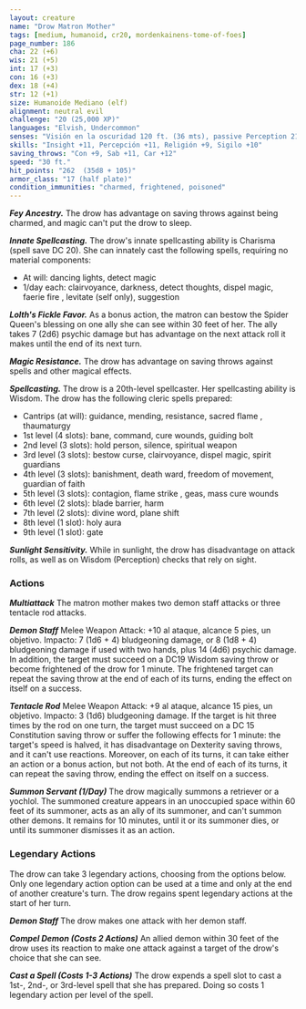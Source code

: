 ```yaml
---
layout: creature
name: "Drow Matron Mother"
tags: [medium, humanoid, cr20, mordenkainens-tome-of-foes]
page_number: 186
cha: 22 (+6)
wis: 21 (+5)
int: 17 (+3)
con: 16 (+3)
dex: 18 (+4)
str: 12 (+1)
size: Humanoide Mediano (elf)
alignment: neutral evil
challenge: "20 (25,000 XP)"
languages: "Elvish, Undercommon"
senses: "Visión en la oscuridad 120 ft. (36 mts), passive Perception 21"
skills: "Insight +11, Percepción +11, Religión +9, Sigilo +10"
saving_throws: "Con +9, Sab +11, Car +12"
speed: "30 ft."
hit_points: "262  (35d8 + 105)"
armor_class: "17 (half plate)"
condition_immunities: "charmed, frightened, poisoned"
---
```


***Fey Ancestry.*** The drow has advantage on saving throws against being charmed, and magic can't put the drow to sleep.

***Innate Spellcasting.*** The drow's innate spellcasting ability is Charisma (spell save DC 20). She can innately cast the following spells, requiring no material components:
* At will: dancing lights, detect magic
* 1/day each: clairvoyance, darkness, detect thoughts, dispel magic, faerie fire , levitate (self only), suggestion

***Lolth's Fickle Favor.*** As a bonus action, the matron can bestow the Spider Queen's blessing on one ally she can see within 30 feet of her. The ally takes 7 (2d6) psychic damage but has advantage on the next attack roll it makes until the end of its next turn.

***Magic Resistance.*** The drow has advantage on saving throws against spells and other magical effects.

***Spellcasting.*** The drow is a 20th-level spellcaster. Her spellcasting ability is Wisdom. The drow has the following cleric spells prepared:
* Cantrips (at will): guidance, mending, resistance, sacred flame , thaumaturgy
* 1st level (4 slots): bane, command, cure wounds, guiding bolt
* 2nd level (3 slots): hold person, silence, spiritual weapon
* 3rd level (3 slots): bestow curse, clairvoyance, dispel magic, spirit guardians
* 4th level (3 slots): banishment, death ward, freedom of movement, guardian of faith
* 5th level (3 slots): contagion, flame strike , geas, mass cure wounds
* 6th level (2 slots): blade barrier, harm
* 7th level (2 slots): divine word, plane shift
* 8th level (1 slot): holy aura
* 9th level (1 slot): gate

***Sunlight Sensitivity.*** While in sunlight, the drow has disadvantage on attack rolls, as well as on Wisdom (Perception) checks that rely on sight.

### Actions

***Multiattack*** The matron mother makes two demon staff attacks or three tentacle rod attacks.

***Demon Staff*** Melee Weapon Attack: +10 al ataque, alcance 5 pies, un objetivo. Impacto: 7 (1d6 + 4) bludgeoning damage, or 8 (1d8 + 4) bludgeoning damage if used with two hands, plus 14 (4d6) psychic damage. In addition, the target must succeed on a DC19 Wisdom saving throw or become frightened of the drow for 1 minute. The frightened target can repeat the saving throw at the end of each of its turns, ending the effect on itself on a success.

***Tentacle Rod*** Melee Weapon Attack: +9 al ataque, alcance 15 pies, un objetivo. Impacto: 3 (1d6) bludgeoning damage. If the target is hit three times by the rod on one turn, the target must succeed on a DC 15 Constitution saving throw or suffer the following effects for 1 minute: the target's speed is halved, it has disadvantage on Dexterity saving throws, and it can't use reactions. Moreover, on each of its turns, it can take either an action or a bonus action, but not both. At the end of each of its turns, it can repeat the saving throw, ending the effect on itself on a success.

***Summon Servant (1/Day)*** The drow magically summons a retriever or a yochlol. The summoned creature appears in an unoccupied space within 60 feet of its summoner, acts as an ally of its summoner, and can't summon other demons. It remains for 10 minutes, until it or its summoner dies, or until its summoner dismisses it as an action.

### Legendary Actions

The drow can take 3 legendary actions, choosing from the options below. Only one legendary action option can be used at a time and only at the end of another creature's turn. The drow regains spent legendary actions at the start of her turn.

***Demon Staff*** The drow makes one attack with her demon staff.

***Compel Demon (Costs 2 Actions)*** An allied demon within 30 feet of the drow uses its reaction to make one attack against a target of the drow's choice that she can see.

***Cast a Spell (Costs 1-3 Actions)*** The drow expends a spell slot to cast a 1st-, 2nd-, or 3rd-level spell that she has prepared. Doing so costs 1 legendary action per level of the spell.
